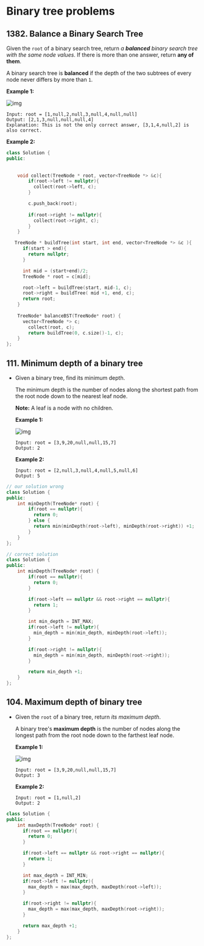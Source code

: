 # Binary tree problems

## 1382. Balance a Binary Search Tree

Given the `root` of a binary search tree, return *a **balanced** binary search tree with the same node values*. If there is more than one answer, return **any of them**.

A binary search tree is **balanced** if the depth of the two subtrees of every node never differs by more than `1`.

 

**Example 1:**

![img](https://assets.leetcode.com/uploads/2021/08/10/balance1-tree.jpg)

```
Input: root = [1,null,2,null,3,null,4,null,null]
Output: [2,1,3,null,null,null,4]
Explanation: This is not the only correct answer, [3,1,4,null,2] is also correct.
```

**Example 2:**



```cpp
class Solution {
public:
    
    
    void collect(TreeNode * root, vector<TreeNode *> &c){
        if(root->left != nullptr){
          collect(root->left, c); 
        }

        c.push_back(root);
        
        if(root->right != nullptr){
          collect(root->right, c); 
        }
    }

   TreeNode * buildTree(int start, int end, vector<TreeNode *> &c ){
      if(start > end){
        return nullptr; 
      }

      int mid = (start+end)/2; 
      TreeNode * root = c[mid]; 

      root->left = buildTree(start, mid-1, c);
      root->right = buildTree( mid +1, end, c); 
      return root; 
    }
    
    TreeNode* balanceBST(TreeNode* root) {
      vector<TreeNode *> c; 
        collect(root, c);
        return buildTree(0, c.size()-1, c);
    }
};
```

## 111. Minimum depth of a binary tree

* Given a binary tree, find its minimum depth.

  The minimum depth is the number of nodes along the shortest path from the root node down to the nearest leaf node.

  **Note:** A leaf is a node with no children.

   

  **Example 1:**

  ![img](https://assets.leetcode.com/uploads/2020/10/12/ex_depth.jpg)

  ```
  Input: root = [3,9,20,null,null,15,7]
  Output: 2
  ```

  **Example 2:**

  ```
  Input: root = [2,null,3,null,4,null,5,null,6]
  Output: 5
  ```

```cpp
// our solution wrong 
class Solution {
public:
    int minDepth(TreeNode* root) {
        if(root == nullptr){
          return 0; 
        } else {
          return min(minDepth(root->left), minDepth(root->right)) +1;
        }
    }
};
```

```cpp
// correct solution 
class Solution {
public:
    int minDepth(TreeNode* root) {
        if(root == nullptr){
          return 0; 
        } 

        if(root->left == nullptr && root->right == nullptr){
          return 1; 
        }

        int min_depth = INT_MAX;
        if(root->left != nullptr){
          min_depth = min(min_depth, minDepth(root->left)); 
        }

        if(root->right != nullptr){
          min_depth = min(min_depth, minDepth(root->right)); 
        }

        return min_depth +1; 
    }
};
```

## 104. Maximum depth of binary tree

* Given the `root` of a binary tree, return *its maximum depth*.

  A binary tree's **maximum depth** is the number of nodes along the longest path from the root node down to the farthest leaf node.

   

  **Example 1:**

  ![img](https://assets.leetcode.com/uploads/2020/11/26/tmp-tree.jpg)

  ```
  Input: root = [3,9,20,null,null,15,7]
  Output: 3
  ```

  **Example 2:**

  ```
  Input: root = [1,null,2]
  Output: 2
  ```

   

```cpp
class Solution {
public:
    int maxDepth(TreeNode* root) {
      if(root == nullptr){
        return 0; 
      } 

      if(root->left == nullptr && root->right == nullptr){
        return 1; 
      }

      int max_depth = INT_MIN;
      if(root->left != nullptr){
        max_depth = max(max_depth, maxDepth(root->left)); 
      }

      if(root->right != nullptr){
        max_depth = max(max_depth, maxDepth(root->right)); 
      }

      return max_depth +1; 
    }
};
```

